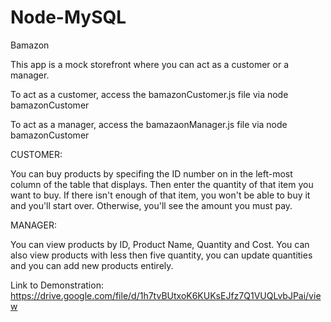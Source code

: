 # Node-MySQL
Bamazon 

This app is a mock storefront where you can act as a customer or a manager.  

To act as a customer, access the bamazonCustomer.js file via node bamazonCustomer

To act as a manager, access the bamazaonManager.js file via node bamazonCustomer


CUSTOMER:

You can buy products by specifing the ID number on in the left-most column of the table that displays.  Then enter the quantity of that item you want to buy.   If there isn't enough of that item, you won't be able to buy it and you'll start over.  Otherwise, you'll see the amount you must pay.

MANAGER:

You can view products by ID, Product Name, Quantity and Cost.  You can also view products with less then five quantity, you can update quantities and you can add new products entirely.  


Link to Demonstration:
https://drive.google.com/file/d/1h7tvBUtxoK6KUKsEJfz7Q1VUQLvbJPai/view

